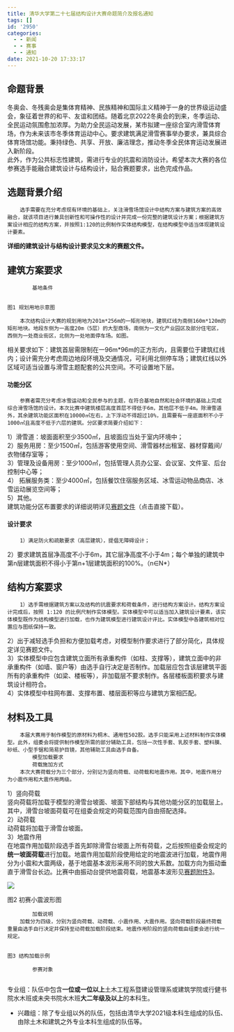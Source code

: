 ```yaml
---
title: 清华大学第二十七届结构设计大赛命题简介及报名通知
tags: []
id: '2950'
categories:
  - - 新闻
  - - 赛事
  - - 通知
date: 2021-10-20 17:33:17
---
```


## 命题背景

冬奥会、冬残奥会是集体育精神、民族精神和国际主义精神于一身的世界级运动盛会，象征着世界的和平、友谊和团结。随着北京2022冬奥会的到来，冬季运动、全民运动氛围愈加浓厚。为助力全民运动发展，某市拟建一座综合室内滑雪体育场，作为未来该市冬季体育运动中心。要求建筑满足滑雪赛事举办要求，兼具综合体育场馆功能。秉持绿色、共享、开放、廉洁理念，推动冬季全民体育运动发展进入新阶段。  
此外，作为公共标志性建筑，需进行专业的抗震和消防设计。希望本次大赛的各位参赛选手能融合建筑设计与结构设计，贴合赛题要求，出色完成作品。

## 选题背景介绍

```
    选手需要在充分考虑现有环境的基础上，关注滑雪场馆设计中结构方案与建筑方案的高效融合，就该项目进行兼具创新性和可操作性的设计并完成一份完整的建筑设计方案；根据建筑方案设计相应的结构方案，并按照1:120的比例制作实体结构模型，在结构模型中适当体现建筑设计要素。
```

  
**详细的建筑设计与结构设计要求见文末的赛题文件。**

## 建筑方案要求

```
        基地条件       
                                
                                                                               图1 规划用地示意图
                                    
    本次结构设计大赛的规划用地为201m*256m的一矩形地块，建筑红线为南侧160m*120m的矩形地块。地段东侧为一高度20m（5层）的大型商场，南侧为一文化产业园区及部分住宅区，西侧为一处商业街区，北侧为一处地面停车场。如图。
```

相关要求如下：建筑首层需限制在一96m\*96m的正方形内，且需要位于建筑红线内；设计需充分考虑周边地段环境及交通情况，可利用北侧停车场；建筑红线以外区域可适当设置与滑雪主题配套的公共空间。不可设置地下层。

#### 功能分区

```
    参赛者需充分考虑冰雪运动和全民参与的主题，在符合基地自然和社会环境的基础上完成综合滑雪场馆的设计。本次比赛中建筑楼层高度首层不得低于6m，其他层不低于4m。除滑雪道外，其余建筑功能区面积在10000㎡左右，上下浮动不得超过10%，且需要有一座底面积不小于1000㎡且高度不低于六层的建筑。分区要求简要介绍如下：      
```

  
1）滑雪道：坡面面积至少3500㎡，且坡面应当处于室内环境中；  
2）服务用房：至少1500㎡，包括游客使用空间、滑雪器材出租室、器材穿戴间/衣物储存室等；  
3）管理及设备用房：至少1000㎡，包括管理人员办公室、会议室、文件室、后台控制中心等；  
4） 拓展服务类：至少4000㎡，包括餐饮住宿服务区域、冰雪运动物品商店、冰雪运动展览空间等；  
5）其他。  
建筑功能分区布置要求的详细说明详见[赛题文件](../../wp-content_uploads/2021/10/清华大学第二十七届结构设计大赛赛题.pdf)（点击直接下载）。

#### 设计要求

```
    1）满足防火和疏散要求（高层建筑），提倡无障碍设计；
```

  
2）要求建筑首层净高度不小于6m，其它层净高度不小于4m；每个单独的建筑中第n层建筑面积不得小于第n+1层建筑面积的100%。（n∈N\*）

## 结构方案要求

```
    1）选手需根据建筑方案以及结构的抗震要求和荷载条件，进行结构方案设计。结构方案设计完成后，按照 1:120 的比例尺制作实体模型。实体模型中可以适当加入建筑设计要素，该实体模型既作为结构模型进行加载，也作为建筑模型进行建筑设计评比。实体模型中各建筑相对位置应与图纸保持一致。
```

  
2）出于减轻选手负担和方便加载考虑，对模型制作要求进行了部分简化，具体规定详见赛题文件。  
3）实体模型中应包含建筑立面所有承重构件（如柱、支撑等），建筑立面中的非承重构件（如墙、窗户等）由选手自行决定是否制作。加载层应包含该层建筑平面所有的承重构件（如梁、楼板等），非加载层不要求制作。各层楼板面积要求与建筑设计相符合。  
4）实体模型中柱网布置、支撑布置、楼层面积等应与建筑方案相匹配。

## 材料及工具

```
    本届大赛用于制作模型的原材料为桐木、通用性502胶。选手只能采用上述材料制作实体模型。此外，组委会将提供制作模型所需的部分辅助工具，包括一次性手套、乳胶手套、塑料膜、砂纸、小型手锯和简易护目镜，其他辅助工具由选手自备。
        模型加载要求     
        荷载施加方式     
    本次大赛荷载分为三个部分，分别记为竖向荷载、动荷载和地震作用。其中，地震作用分为小震作用和大震作用两级。
```

  
1）竖向荷载  
竖向荷载将加载于模型的滑雪台坡面、坡面下部结构与其他功能分区的加载层上。其中，滑雪台坡面荷载可在组委会规定的荷载范围内自由搭配选择。  
2）动荷载  
动荷载将加载于滑雪台坡面。  
3）地震作用  
在地震作用加载阶段选手首先卸除滑雪台坡面上所有荷载，之后按照组委会规定的**统一坡面荷载**进行加载。地震作用加载阶段使用给定的地震波进行加载，地震作用分为小震和大震两级，基于地震基本波形采用不同的放大系数。加载方向为振动垂直于滑雪台长边。比赛中由振动台提供地震荷载，地震基本波形见[赛题附件3](../../wp-content_uploads/2021/10/附件3-地震波原始波形时间加速度.csv)。

![](../../wp-content_uploads/2021/10/27jiesai-img2-1024x332.jpg)

图2 初赛小震波形图

```
        加载说明       
    加载分为四级，分别为竖向荷载、动荷载、小震作用、大震作用。竖向荷载阶段最终荷载重量由选手自行决定并保持至动荷载加载阶段结束。地震作用阶段的竖向荷载由组委会进行统一规定。        
                                
                                                                               图3 结构加载示例
                                    
        参赛对象       
    
```

专业组：队伍中包含**一位或一位以上**土木工程系暨建设管理系或建筑学院或行健书院水木班或未央书院水木班**大二年级及以上**的本科生。

*   兴趣组：除了专业组以外的队伍，包括由清华大学2021级本科生组成的队伍、由除土木和建筑之外专业本科生组成的队伍等。